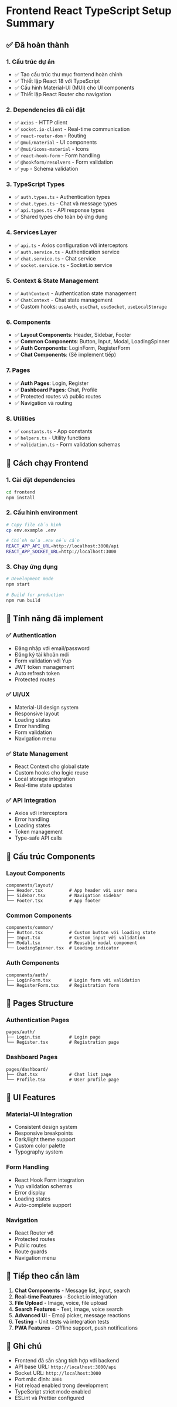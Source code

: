 # Frontend React TypeScript Setup Summary

## ✅ Đã hoàn thành

### 1. Cấu trúc dự án

- ✅ Tạo cấu trúc thư mục frontend hoàn chỉnh
- ✅ Thiết lập React 18 với TypeScript
- ✅ Cấu hình Material-UI (MUI) cho UI components
- ✅ Thiết lập React Router cho navigation

### 2. Dependencies đã cài đặt

- ✅ `axios` - HTTP client
- ✅ `socket.io-client` - Real-time communication
- ✅ `react-router-dom` - Routing
- ✅ `@mui/material` - UI components
- ✅ `@mui/icons-material` - Icons
- ✅ `react-hook-form` - Form handling
- ✅ `@hookform/resolvers` - Form validation
- ✅ `yup` - Schema validation

### 3. TypeScript Types

- ✅ `auth.types.ts` - Authentication types
- ✅ `chat.types.ts` - Chat và message types
- ✅ `api.types.ts` - API response types
- ✅ Shared types cho toàn bộ ứng dụng

### 4. Services Layer

- ✅ `api.ts` - Axios configuration với interceptors
- ✅ `auth.service.ts` - Authentication service
- ✅ `chat.service.ts` - Chat service
- ✅ `socket.service.ts` - Socket.io service

### 5. Context & State Management

- ✅ `AuthContext` - Authentication state management
- ✅ `ChatContext` - Chat state management
- ✅ Custom hooks: `useAuth`, `useChat`, `useSocket`, `useLocalStorage`

### 6. Components

- ✅ **Layout Components**: Header, Sidebar, Footer
- ✅ **Common Components**: Button, Input, Modal, LoadingSpinner
- ✅ **Auth Components**: LoginForm, RegisterForm
- ✅ **Chat Components**: (Sẽ implement tiếp)

### 7. Pages

- ✅ **Auth Pages**: Login, Register
- ✅ **Dashboard Pages**: Chat, Profile
- ✅ Protected routes và public routes
- ✅ Navigation và routing

### 8. Utilities

- ✅ `constants.ts` - App constants
- ✅ `helpers.ts` - Utility functions
- ✅ `validation.ts` - Form validation schemas

## 🚀 Cách chạy Frontend

### 1. Cài đặt dependencies

```bash
cd frontend
npm install
```

### 2. Cấu hình environment

```bash
# Copy file cấu hình
cp env.example .env

# Chỉnh sửa .env nếu cần
REACT_APP_API_URL=http://localhost:3000/api
REACT_APP_SOCKET_URL=http://localhost:3000
```

### 3. Chạy ứng dụng

```bash
# Development mode
npm start

# Build for production
npm run build
```

## 📱 Tính năng đã implement

### ✅ Authentication

- Đăng nhập với email/password
- Đăng ký tài khoản mới
- Form validation với Yup
- JWT token management
- Auto refresh token
- Protected routes

### ✅ UI/UX

- Material-UI design system
- Responsive layout
- Loading states
- Error handling
- Form validation
- Navigation menu

### ✅ State Management

- React Context cho global state
- Custom hooks cho logic reuse
- Local storage integration
- Real-time state updates

### ✅ API Integration

- Axios với interceptors
- Error handling
- Loading states
- Token management
- Type-safe API calls

## 🔧 Cấu trúc Components

### Layout Components

```
components/layout/
├── Header.tsx          # App header với user menu
├── Sidebar.tsx         # Navigation sidebar
└── Footer.tsx          # App footer
```

### Common Components

```
components/common/
├── Button.tsx          # Custom button với loading state
├── Input.tsx           # Custom input với validation
├── Modal.tsx           # Reusable modal component
└── LoadingSpinner.tsx  # Loading indicator
```

### Auth Components

```
components/auth/
├── LoginForm.tsx       # Login form với validation
└── RegisterForm.tsx    # Registration form
```

## 📄 Pages Structure

### Authentication Pages

```
pages/auth/
├── Login.tsx           # Login page
└── Register.tsx        # Registration page
```

### Dashboard Pages

```
pages/dashboard/
├── Chat.tsx            # Chat list page
└── Profile.tsx         # User profile page
```

## 🎨 UI Features

### Material-UI Integration

- Consistent design system
- Responsive breakpoints
- Dark/light theme support
- Custom color palette
- Typography system

### Form Handling

- React Hook Form integration
- Yup validation schemas
- Error display
- Loading states
- Auto-complete support

### Navigation

- React Router v6
- Protected routes
- Public routes
- Route guards
- Navigation menu

## 🔄 Tiếp theo cần làm

1. **Chat Components** - Message list, input, search
2. **Real-time Features** - Socket.io integration
3. **File Upload** - Image, voice, file upload
4. **Search Features** - Text, image, voice search
5. **Advanced UI** - Emoji picker, message reactions
6. **Testing** - Unit tests và integration tests
7. **PWA Features** - Offline support, push notifications

## 📝 Ghi chú

- Frontend đã sẵn sàng tích hợp với backend
- API base URL: `http://localhost:3000/api`
- Socket URL: `http://localhost:3000`
- Port mặc định: `3001`
- Hot reload enabled trong development
- TypeScript strict mode enabled
- ESLint và Prettier configured

